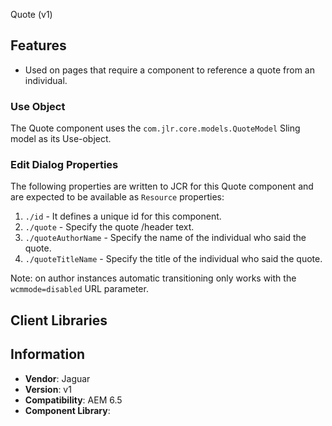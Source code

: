 
Quote (v1)

## Features

* Used on pages that require a component to reference a quote from an individual.

### Use Object
The Quote component uses the `com.jlr.core.models.QuoteModel` Sling model as its Use-object.


### Edit Dialog Properties
The following properties are written to JCR for this Quote component and are expected to be available as `Resource` properties:

1. `./id` - It defines a unique id for this component.
2. `./quote` - Specify the quote /header text.
3. `./quoteAuthorName` - Specify the name of the individual who said the quote.
4. `./quoteTitleName` - Specify the title of the individual who said the quote.

Note: on author instances automatic transitioning only works with the `wcmmode=disabled` URL parameter.

## Client Libraries


## Information
* **Vendor**: Jaguar
* **Version**: v1
* **Compatibility**: AEM 6.5
* **Component Library**: 
